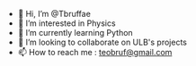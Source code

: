 - 👋 Hi, I’m @Tbruffae
- 👀 I’m interested in Physics
- 🌱 I’m currently learning Python
- 💞️ I’m looking to collaborate on ULB's projects
- 📫 How to reach me : teobruf@gmail.com

<!---
Tbruffae/Tbruffae is a ✨ special ✨ repository because its `README.md` (this file) appears on your GitHub profile.
You can click the Preview link to take a look at your changes.
--->
